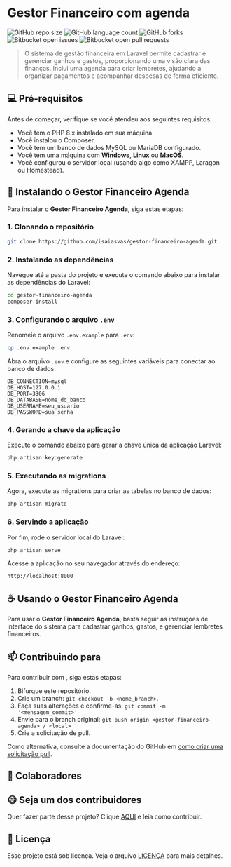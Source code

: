 
# Gestor Financeiro com agenda 

![GitHub repo size](https://img.shields.io/github/repo-size/isaiasvas/gestor-financeiro-agenda?style=for-the-badge)
![GitHub language count](https://img.shields.io/github/languages/count/isaiasvas/gestor-financeiro-agenda?style=for-the-badge)
![GitHub forks](https://img.shields.io/github/forks/isaiasvas/gestor-financeiro-agenda?style=for-the-badge)
![Bitbucket open issues](https://img.shields.io/bitbucket/issues/isaiasvas/gestor-financeiro-agenda?style=for-the-badge)
![Bitbucket open pull requests](https://img.shields.io/bitbucket/pr-raw/isaiasvas/gestor-financeiro-agenda?style=for-the-badge)



> O sistema de gestão financeira em Laravel permite cadastrar e gerenciar ganhos e gastos, proporcionando uma visão clara das finanças. Inclui uma agenda para criar lembretes, ajudando a organizar pagamentos e acompanhar despesas de forma eficiente.

## 💻 Pré-requisitos

Antes de começar, verifique se você atendeu aos seguintes requisitos:

- Você tem o PHP 8.x instalado em sua máquina.
- Você instalou o Composer.
- Você tem um banco de dados MySQL ou MariaDB configurado.
- Você tem uma máquina com **Windows**, **Linux** ou **MacOS**.
- Você configurou o servidor local (usando algo como XAMPP, Laragon ou Homestead).

## 🚀 Instalando o Gestor Financeiro Agenda

Para instalar o **Gestor Financeiro Agenda**, siga estas etapas:

### 1. Clonando o repositório

```bash
git clone https://github.com/isaiasvas/gestor-financeiro-agenda.git
```

### 2. Instalando as dependências

Navegue até a pasta do projeto e execute o comando abaixo para instalar as dependências do Laravel:

```bash
cd gestor-financeiro-agenda
composer install
```

### 3. Configurando o arquivo `.env`

Renomeie o arquivo `.env.example` para `.env`:

```bash
cp .env.example .env
```

Abra o arquivo `.env` e configure as seguintes variáveis para conectar ao banco de dados:

```env
DB_CONNECTION=mysql
DB_HOST=127.0.0.1
DB_PORT=3306
DB_DATABASE=nome_do_banco
DB_USERNAME=seu_usuario
DB_PASSWORD=sua_senha
```

### 4. Gerando a chave da aplicação

Execute o comando abaixo para gerar a chave única da aplicação Laravel:

```bash
php artisan key:generate
```

### 5. Executando as migrations

Agora, execute as migrations para criar as tabelas no banco de dados:

```bash
php artisan migrate
```

### 6. Servindo a aplicação

Por fim, rode o servidor local do Laravel:

```bash
php artisan serve
```

Acesse a aplicação no seu navegador através do endereço:

```
http://localhost:8000
```

## ☕ Usando o Gestor Financeiro Agenda

Para usar o **Gestor Financeiro Agenda**, basta seguir as instruções de interface do sistema para cadastrar ganhos, gastos, e gerenciar lembretes financeiros.

## 📫 Contribuindo para <gestor-financeiro-agenda>

Para contribuir com <gestor-financeiro-agenda>, siga estas etapas:

1. Bifurque este repositório.
2. Crie um branch: `git checkout -b <nome_branch>`.
3. Faça suas alterações e confirme-as: `git commit -m '<mensagem_commit>'`
4. Envie para o branch original: `git push origin <gestor-financeiro-agenda> / <local>`
5. Crie a solicitação de pull.

Como alternativa, consulte a documentação do GitHub em [como criar uma solicitação pull](https://help.github.com/en/github/collaborating-with-issues-and-pull-requests/creating-a-pull-request).

## 🤝 Colaboradores



## 😄 Seja um dos contribuidores

Quer fazer parte desse projeto? Clique [AQUI](CONTRIBUTING.md) e leia como contribuir.

## 📝 Licença

Esse projeto está sob licença. Veja o arquivo [LICENÇA](LICENSE.md) para mais detalhes.